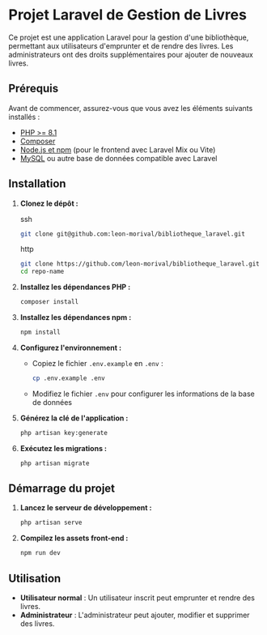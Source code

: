 # Projet Laravel de Gestion de Livres

Ce projet est une application Laravel pour la gestion d'une bibliothèque, permettant aux utilisateurs d'emprunter et de rendre des livres. Les administrateurs ont des droits supplémentaires pour ajouter de nouveaux livres.

## Prérequis

Avant de commencer, assurez-vous que vous avez les éléments suivants installés :

-   [PHP >= 8.1](https://www.php.net/downloads.php)
-   [Composer](https://getcomposer.org/download/)
-   [Node.js et npm](https://nodejs.org/en/download/) (pour le frontend avec Laravel Mix ou Vite)
-   [MySQL](https://www.mysql.com/downloads/) ou autre base de données compatible avec Laravel

## Installation

1. **Clonez le dépôt :**

    ssh

    ```bash
    git clone git@github.com:leon-morival/bibliotheque_laravel.git
    ```

    http

    ```bash
    git clone https://github.com/leon-morival/bibliotheque_laravel.git
    cd repo-name
    ```

2. **Installez les dépendances PHP :**

    ```bash
    composer install
    ```

3. **Installez les dépendances npm :**

    ```bash
    npm install
    ```

4. **Configurez l'environnement :**

    - Copiez le fichier `.env.example` en `.env` :

        ```bash
        cp .env.example .env
        ```

    - Modifiez le fichier `.env` pour configurer les informations de la base de données

5. **Générez la clé de l'application :**

    ```bash
    php artisan key:generate
    ```

6. **Exécutez les migrations :**

    ```bash
    php artisan migrate
    ```

## Démarrage du projet

1. **Lancez le serveur de développement :**

    ```bash
    php artisan serve
    ```

2. **Compilez les assets front-end :**

    ```bash
    npm run dev
    ```

## Utilisation

-   **Utilisateur normal** : Un utilisateur inscrit peut emprunter et rendre des livres.
-   **Administrateur** : L'administrateur peut ajouter, modifier et supprimer des livres.
